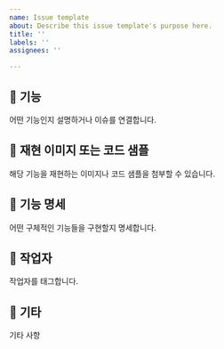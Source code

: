 ```yaml
---
name: Issue template
about: Describe this issue template's purpose here.
title: ''
labels: ''
assignees: ''

---
```


## 🚀 기능
어떤 기능인지 설명하거나 이슈를 연결합니다.

## 📸 재현 이미지 또는 코드 샘플
해당 기능을 재현하는 이미지나 코드 샘플을 첨부할 수 있습니다.

## 📄 기능 명세
어떤 구체적인 기능들을 구현할지 명세합니다.

## 👷 작업자
작업자를 태그합니다.

## 💬 기타
기타 사항
